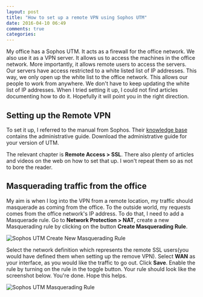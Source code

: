 ```yaml
---
layout: post
title: "How to set up a remote VPN using Sophos UTM"
date: 2016-04-10 06:49
comments: true
categories:
---
```


My office has a Sophos UTM. It acts as a firewall for the office network. We also use it as a VPN server. It allows us to access the machines in the office network. More importantly, it allows remote users to access the servers. Our servers have access restricted to a white listed list of IP addresses. This way, we only open up the white list to the office network. This allows our people to work from anywhere. We don't have to keep updating the white list of IP addresses. When I tried setting it up, I could not find articles documenting how to do it. Hopefully it will point you in the right direction.

<!-- more -->

## Setting up the Remote VPN

To set it up, I referred to the manual from Sophos. Their [knowledge base](https://www.sophos.com/en-us/support/knowledgebase/119209.aspx) contains the administrative guide. Download the administrative guide for your version of UTM.

The relevant chapter is __Remote Access > SSL__. There also plenty of articles and videos on the web on how to set that up. I won't repeat them so as not to bore the reader.

## Masquerading traffic from the office

My aim is when I log into the VPN from a remote location, my traffic should masquerade as coming from the office. To the outside world, my requests comes from the office network's IP address. To do that, I need to add a Masquerade rule. Go to __Network Protection > NAT__, create a new Masquerading rule by clicking on the button __Create Masquerading Rule__.

![Sophos UTM Create New Masquerading Rule](https://s3.amazonaws.com/static.liangzan.net/blog/sophos-utm-create-new-masquerading-rule.png)

Select the network definition which represents the remote SSL users(you would have defined them when setting up the remove VPN). Select __WAN__ as your interface, as you would like the traffic to go out. Click __Save__. Enable the rule by turning on the rule in the toggle button. Your rule should look like the screenshot below. You're done. Hope this helps.

![Sophos UTM Masquerading Rule]( https://s3.amazonaws.com/static.liangzan.net/blog/sophos-utm-masquerading-rule.png)
